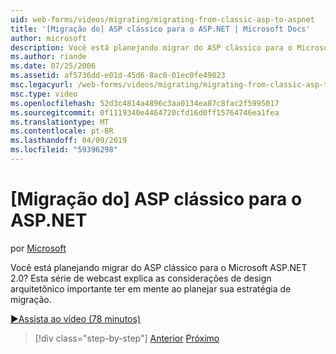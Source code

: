 ```yaml
---
uid: web-forms/videos/migrating/migrating-from-classic-asp-to-aspnet
title: '[Migração do] ASP clássico para o ASP.NET | Microsoft Docs'
author: microsoft
description: Você está planejando migrar do ASP clássico para o Microsoft ASP.NET 2.0? Esta série de webcasts percorre a consideração de design arquitetônico importante...
ms.author: riande
ms.date: 07/25/2006
ms.assetid: af5736dd-e01d-45d6-8ac0-01ec0fe49023
msc.legacyurl: /web-forms/videos/migrating/migrating-from-classic-asp-to-aspnet
msc.type: video
ms.openlocfilehash: 52d3c4814a4896c3aa0134ea87c8fac2f5995017
ms.sourcegitcommit: 0f1119340e4464720cfd16d0ff15764746ea1fea
ms.translationtype: MT
ms.contentlocale: pt-BR
ms.lasthandoff: 04/09/2019
ms.locfileid: "59396298"
---
```

# <a name="migrating-from-classic-asp-to-aspnet"></a>[Migração do] ASP clássico para o ASP.NET

por [Microsoft](https://github.com/microsoft)

Você está planejando migrar do ASP clássico para o Microsoft ASP.NET 2.0? Esta série de webcast explica as considerações de design arquitetônico importante ter em mente ao planejar sua estratégia de migração.

[&#9654;Assista ao vídeo (78 minutos)](https://channel9.msdn.com/Blogs/ASP-NET-Site-Videos/migrating-from-classic-asp-to-aspnet)

> [!div class="step-by-step"]
> [Anterior](intro-to-aspnet-20-user-interface-elements.md)
> [Próximo](intro-to-aspnet-for-jsp-developers-welcome-to-aspnet-20.md)
